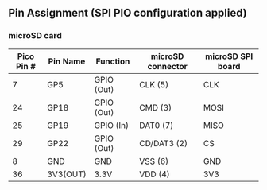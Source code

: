 ## Pin Assignment (SPI PIO configuration applied)
### microSD card

| Pico Pin # | Pin Name | Function | microSD connector | microSD SPI board |
----|----|----|----|----
|  7 | GP5 | GPIO (Out) | CLK (5) | CLK |
| 24 | GP18 | GPIO (Out) | CMD (3) | MOSI |
| 25 | GP19 | GPIO (In) | DAT0 (7) | MISO |
| 29 | GP22 | GPIO (Out) | CD/DAT3 (2) | CS |
|  8 | GND | GND | VSS (6) | GND |
| 36 | 3V3(OUT) | 3.3V | VDD (4) | 3V3 |
